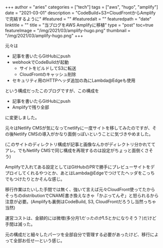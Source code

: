 +++
author = "aries"
categories = ["tech"]
tags = ["aws", "hugo", "amplify"]
date = "2021-03-01"
description = "CodeBuild+S3+CloudFrontからAmplifyで完結するように"
#featured = ""
#featuredalt = ""
featuredpath = "date"
linktitle = ""
title = "当ブログをAWS Amplifyに移植"
type = "post"
toc=true
featureImage = "/img/2021/03/amplify-hugo.png"
thumbnail = "/img/2021/03/amplify-hugo.png"
+++

<!-- {{< figure src="/img/2021/03/amplify-hugo.png">}} -->

元々は
- 記事を書いたらGitHubにpush
- webhookでCodeBuildが起動
  - サイトをビルドしてS3に転送
  - CloudFrontのキャッシュ削除
- セキュリティ用のHTTPヘッダ追加の為にLambda@Edgeも使用

という構成だったこのブログですが、この構成を
- 記事を書いたらGitHubにpush
- Amplifyで残り全部

に変更しました。

元々はNetlify CMSが気になってnetlifyに一度サイトを移してみたのですが、その後Netlify CMSの導入がかなり面倒っぽいということに気づきやめました。

(このサイトのディレクトリ構成が記事と画像なんかがディレクトリ分かれててアレ。でもNetlify CMSで同じ構成を再現するのは設定がちょっと面倒くさそう)

Amplifyで入れてある設定としてはGitHubのPRで勝手にプレビューサイトをデプロイしてくれるやつとか、あとはLambda@Edgeでつけてたヘッダをこっちでもつけたりとかそんな感じ。

移行作業はたいした手間では無く、強いて言えば元々CloudFront使ってたからそっちのdistributionでCNAME書き換えなきゃ「かぶってんぞ」と怒られるから注意が必要。(Amplifyも裏側はCodeBuild, S3, CloudFrontだろうし当然っちゃ当然)

運営コストは、金額的には微増(多分月$1だったのが$1.5とかになりそう？)だけど手間は減った。

元の構成だと細々したパーツを全部自分で管理する必要があったけど、移行によって全部お任せ―という感じ。

